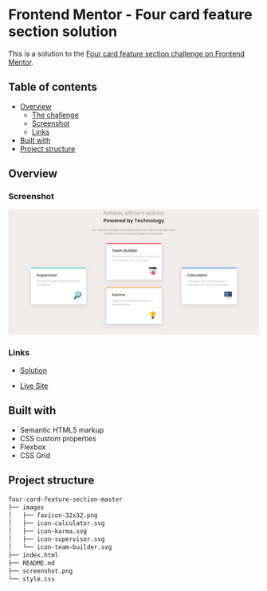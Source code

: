 # Frontend Mentor - Four card feature section solution

This is a solution to the [Four card feature section challenge on Frontend Mentor](https://www.frontendmentor.io/challenges/four-card-feature-section-weK1eFYK).

## Table of contents

- [Overview](#overview)
  - [The challenge](#the-challenge)
  - [Screenshot](#screenshot)
  - [Links](#links)
- [Built with](#built-with)
- [Project structure](#project-structure)

## Overview

### Screenshot

![](./screenshot.png)

### Links

- [Solution](https://github.com/nerdy-guy/four-card-feature-section)

- [Live Site](https://nerdy-guy.github.io/four-card-feature-section)

## Built with

- Semantic HTML5 markup
- CSS custom properties
- Flexbox
- CSS Grid

## Project structure

```
four-card-feature-section-master
├── images
│   ├── favicon-32x32.png
│   ├── icon-calculator.svg
│   ├── icon-karma.svg
│   ├── icon-supervisor.svg
│   └── icon-team-builder.svg
├── index.html
├── README.md
├── screenshot.png
└── style.css
```
